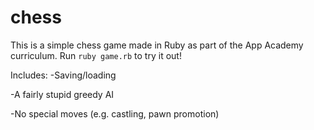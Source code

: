 # chess

This is a simple chess game made in Ruby as part of the App Academy curriculum. Run `ruby game.rb` to try it out!

Includes:
-Saving/loading

-A fairly stupid greedy AI

-No special moves (e.g. castling, pawn promotion)
